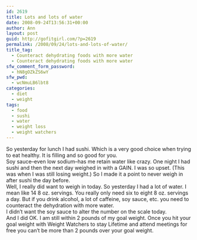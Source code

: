 ```yaml
---
id: 2619
title: Lots and lots of water
date: 2008-09-24T13:56:31+00:00
author: Ann
layout: post
guid: http://gofitgirl.com/?p=2619
permalink: /2008/09/24/lots-and-lots-of-water/
title_tag:
  - Counteract dehydrating foods with more water
  - Counteract dehydrating foods with more water
sfw_comment_form_password:
  - hN8gOZkZS6wY
sfw_pwd:
  - wcNmuLB6lbt8
categories:
  - diet
  - weight
tags:
  - food
  - sushi
  - water
  - weight loss
  - weight watchers
---
```

So yesterday for lunch I had sushi. Which is a very good choice when trying to eat healthy. It is filling and so good for you.  
Soy sauce&#8211;even low sodium&#8211;has me retain water like crazy. One night I had sushi and then the next day weighed in with a GAIN. I was so upset. (This was when I was still losing weight.) So I made it a point to never weigh in after sushi the day before.  
Well, I really did want to weigh in today. So yesterday I had a lot of water. I mean like 14 8 oz. servings. You really only need six to eight 8 oz. servings a day. But if you drink alcohol, a lot of caffeine, soy sauce, etc. you need to counteract the dehydration with more water.  
I didn&#8217;t want the soy sauce to alter the number on the scale today.  
And I did OK. I am still within 2 pounds of my goal weight. Once you hit your goal weight with Weight Watchers to stay Lifetime and attend meetings for free you can&#8217;t be more than 2 pounds over your goal weight.